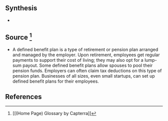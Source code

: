 ## Synthesis
- 
## Source [^1]
- A defined benefit plan is a type of retirement or pension plan arranged and managed by the employer. Upon retirement, employees get regular payments to support their cost of living; they may also opt for a lump-sum payout. Some defined benefit plans allow spouses to pool their pension funds. Employers can often claim tax deductions on this type of pension plan. Businesses of all sizes, even small startups, can set up defined benefit plans for their employees.
## References

[^1]: [[(Home Page) Glossary by Capterra]]